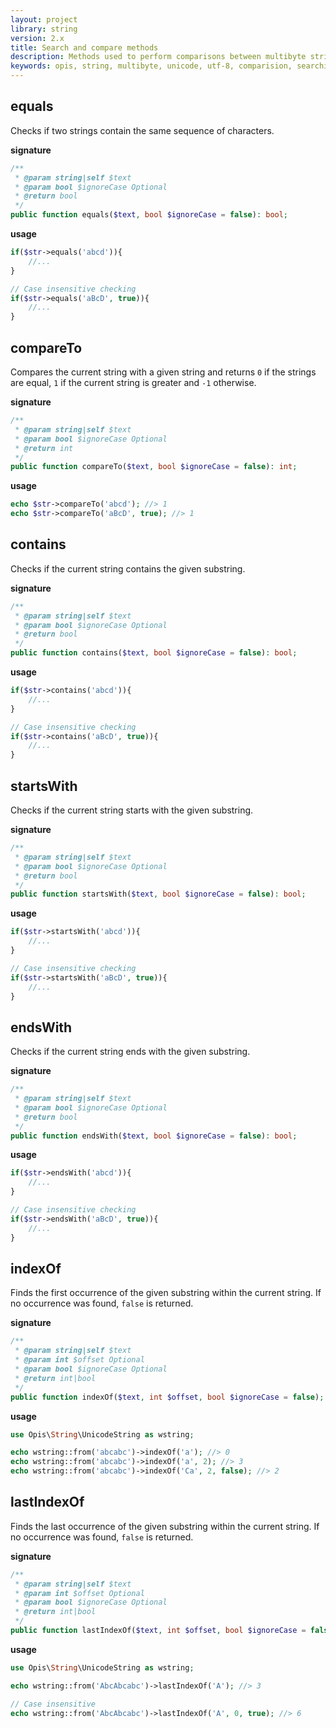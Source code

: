 ```yaml
---
layout: project
library: string
version: 2.x
title: Search and compare methods
description: Methods used to perform comparisons between multibyte strings, as well as for searching for substrings.
keywords: opis, string, multibyte, unicode, utf-8, comparision, searching  
---
```


## equals

Checks if two strings contain the same sequence of characters.

**signature**

```php
/**
 * @param string|self $text
 * @param bool $ignoreCase Optional
 * @return bool
 */
public function equals($text, bool $ignoreCase = false): bool;
```

**usage**

```php
if($str->equals('abcd')){
    //...
}

// Case insensitive checking
if($str->equals('aBcD', true)){
    //...
}
```

## compareTo

Compares the current string with a given string and returns `0` if the strings are equal, 
`1` if the current string is greater and `-1` otherwise.

**signature**

```php
/**
 * @param string|self $text
 * @param bool $ignoreCase Optional
 * @return int
 */
public function compareTo($text, bool $ignoreCase = false): int;
```

**usage**

```php
echo $str->compareTo('abcd'); //> 1
echo $str->compareTo('aBcD', true); //> 1
```

## contains

Checks if the current string contains the given substring.

**signature**

```php
/**
 * @param string|self $text
 * @param bool $ignoreCase Optional
 * @return bool
 */
public function contains($text, bool $ignoreCase = false): bool;
```

**usage**

```php
if($str->contains('abcd')){
    //...
}

// Case insensitive checking
if($str->contains('aBcD', true)){
    //...
}
```

## startsWith

Checks if the current string starts with the given substring.

**signature**

```php
/**
 * @param string|self $text
 * @param bool $ignoreCase Optional
 * @return bool
 */
public function startsWith($text, bool $ignoreCase = false): bool;
```

**usage**

```php
if($str->startsWith('abcd')){
    //...
}

// Case insensitive checking
if($str->startsWith('aBcD', true)){
    //...
}
```

## endsWith

Checks if the current string ends with the given substring.

**signature**

```php
/**
 * @param string|self $text
 * @param bool $ignoreCase Optional
 * @return bool
 */
public function endsWith($text, bool $ignoreCase = false): bool;
```

**usage**

```php
if($str->endsWith('abcd')){
    //...
}

// Case insensitive checking
if($str->endsWith('aBcD', true)){
    //...
}
```

## indexOf

Finds the first occurrence of the given substring within the current string.
If no occurrence was found, `false` is returned.

**signature**

```php
/**
 * @param string|self $text
 * @param int $offset Optional
 * @param bool $ignoreCase Optional
 * @return int|bool
 */
public function indexOf($text, int $offset, bool $ignoreCase = false);
```

**usage**

```php
use Opis\String\UnicodeString as wstring;

echo wstring::from('abcabc')->indexOf('a'); //> 0
echo wstring::from('abcabc')->indexOf('a', 2); //> 3
echo wstring::from('abcabc')->indexOf('Ca', 2, false); //> 2
```

## lastIndexOf

Finds the last occurrence of the given substring within the current string.
If no occurrence was found, `false` is returned.

**signature**

```php
/**
 * @param string|self $text
 * @param int $offset Optional
 * @param bool $ignoreCase Optional
 * @return int|bool
 */
public function lastIndexOf($text, int $offset, bool $ignoreCase = false);
```

**usage**

```php
use Opis\String\UnicodeString as wstring;

echo wstring::from('AbcAbcabc')->lastIndexOf('A'); //> 3

// Case insensitive
echo wstring::from('AbcAbcabc')->lastIndexOf('A', 0, true); //> 6
```
